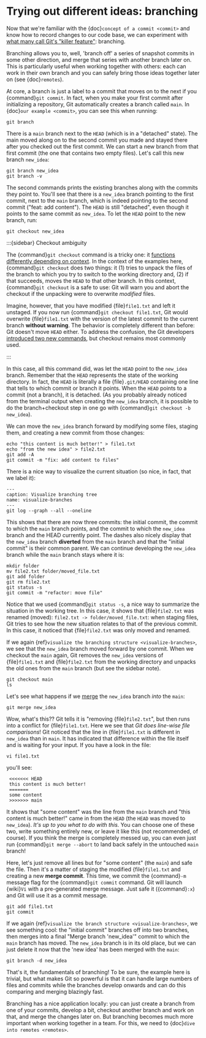 <!-- cspell:ignore Git's -->

# Trying out different ideas: branching

Now that we're familiar with the {doc}`concept of a commit <commit>` and know
how to record changes to our code base, we can experiment with
[what many call Git's "killer feature"](https://git-scm.com/book/en/v2/Git-Branching-Branches-in-a-Nutshell):
branching.

Branching allows you to, well, 'branch off' a series of snapshot commits in
some other direction, and merge that series with another branch later on. This
is particularly useful when working together with others: each can work in
their own branch and you can safely bring those ideas together later on (see
{doc}`remotes`).

At core, a branch is just a label to a commit that moves on to the next if you
{command}`git commit`. In fact, when you make your first commit after
initializing a repository, Git automatically creates a branch called `main`. In
{doc}`our example <commit>`, you can see this when running:

```shell
git branch

```

There is a `main` branch next to the `HEAD` (which is in a "detached" state).
The main moved along on to the second commit you made and stayed there after
you checked out the first commit. We can start a new branch from that first
commit (the one that contains two empty files). Let's call this new branch
`new_idea`:

```shell
git branch new_idea
git branch -v

```

The second commands prints the existing branches along with the commits they
point to. You'll see that there is a `new_idea` branch pointing to the first
commit, next to the `main` branch, which is indeed pointing to the second
commit ("feat: add content"). The `HEAD` is still "detached", even though it
points to the same commit as `new_idea`. To let the `HEAD` point to the new
branch, run:

```shell
git checkout new_idea

```

:::{sidebar} Checkout ambiguity

The {command}`git checkout` command is a tricky one: it
[functions differently depending on context](https://git-scm.com/book/en/v2/Git-Tools-Reset-Demystified).
In the context of the examples here, {command}`git checkout` does two things:
it (1) tries to unpack the files of the branch to which you try to switch to
the working directory and, (2) if that succeeds, moves the `HEAD` to that other
branch. In this context, {command}`git checkout` is a safe to use: Git will
warn you and abort the checkout if the unpacking were to overwrite _modified_
files.

Imagine, however, that you have modified {file}`file1.txt` and left it
unstaged. If you now run {command}`git checkout file1.txt`, Git would overwrite
{file}`file1.txt` with the version of the latest commit to the current branch
**without warning**. The behavior is completely different than before: Git
doesn't move `HEAD` either. To address the confusion, the Git developers
[introduced two new commands](https://www.infoq.com/news/2019/08/git-2-23-switch-restore/),
but checkout remains most commonly used.

:::

In this case, all this command did, was let the `HEAD` point to the `new_idea`
branch. Remember that the `HEAD` represents the state of the working directory.
In fact, the `HEAD` is literally a file {file}`.git/HEAD` containing one line
that tells to which commit or branch it points. When the `HEAD` points to a
commit (not a branch), it is detached. (As you probably already noticed from
the terminal output when creating the `new_idea` branch, it is possible to do
the branch+checkout step in one go with {command}`git checkout -b new_idea`).

We can move the `new_idea` branch forward by modifying some files, staging
them, and creating a new commit from those changes:

```shell
echo "this content is much better!" > file1.txt
echo "from the new idea" > file2.txt
git add -A
git commit -m "fix: add content to files"
```

There is a nice way to visualize the current situation (so nice, in fact, that
we label it):

```{code-block} shell
---
caption: Visualize branching tree
name: visualize-branches
---
git log --graph --all --oneline
```

This shows that there are now three commits: the initial commit, the commit to
which the `main` branch points, and the commit to which the `new_idea` branch
and the HEAD currently point. The dashes also nicely display that the
`new_idea` branch **diverted** from the `main` branch and that the "initial
commit" is their common parent. We can continue developing the `new_idea`
branch while the `main` branch stays where it is:

```shell
mkdir folder
mv file2.txt folder/moved_file.txt
git add folder
git rm file2.txt
git status -s
git commit -m "refactor: move file"
```

Notice that we used {command}`git status -s`, a nice way to summarize the
situation in the working tree. In this case, it shows that {file}`file2.txt`
was renamed (moved): `file2.txt -> folder/moved_file.txt`: when staging files,
Git tries to see how the new situation relates to that of the previous commit.
In this case, it noticed that {file}`file2.txt` was only moved and renamed.

If we again {ref}`visualize the branching structure <visualize-branches>`, we
see that the `new_idea` branch moved forward by one commit. When we checkout
the `main` again, Git removes the `new_idea` versions of {file}`file1.txt` and
{file}`file2.txt` from the working directory and unpacks the old ones from the
`main` branch (but see the sidebar note).

```shell
git checkout main
ls
```

Let's see what happens if we
[merge](https://git-scm.com/book/en/v2/Git-Branching-Basic-Branching-and-Merging)
the `new_idea` branch _into_ the `main`:

```shell
git merge new_idea
```

Wow, what's this?? Git tells it is "removing {file}`file2.txt`", but then runs
into a conflict for {file}`file1.txt`. Here we see that _Git does line-wise
file comparisons_! Git noticed that the line in {file}`file1.txt` is different
in `new_idea` than in `main`. It has indicated that difference within the file
itself and is waiting for your input. If you have a look in the file:

```shell
vi file1.txt
```

you'll see:

```text
 <<<<<<< HEAD
 this content is much better!
 =======
 some content
 >>>>>>> main
```

It shows that "some content" was the line from the `main` branch and "this
content is much better!" came in from the `HEAD` (the `HEAD` was moved to
`new_idea`). _It's up to you what to do with this._ You can choose one of these
two, write something entirely new, or leave it like this (not recommended, of
course). If you think the merge is completely messed up, you can even just run
{command}`git merge --abort` to land back safely in the untouched `main`
branch!

Here, let's just remove all lines but for "some content" (the `main`) and safe
the file. Then it's a matter of staging the modified {file}`file1.txt` and
creating a new **merge commit**. This time, we commit the {command}`-m` message
flag for the {command}`git commit` command. Git will launch {wiki}`Vi` with a
pre-generated merge message. Just safe it ({command}`:x`) and Git will use it
as a commit message.

```shell
git add file1.txt
git commit
```

If we again {ref}`visualize the branch structure <visualize-branches>`, we see
something cool: the "initial commit" branches off into two branches, then
merges into a final "Merge branch 'new_idea'" commit to which the `main` branch
has moved. The `new_idea` branch is in its old place, but we can just delete it
now that the 'new idea' has been merged with the `main`:

```shell
git branch -d new_idea
```

That's it, the fundamentals of branching! To be sure, the example here is
trivial, but what makes Git so powerful is that it can handle large numbers of
files and commits while the branches develop onwards and can do this comparing
and merging blazingly fast.

Branching has a nice application locally: you can just create a branch from one
of your commits, develop a bit, checkout another branch and work on that, and
merge the changes later on. But branching becomes much more important when
working together in a team. For this, we need to
{doc}`dive into remotes <remotes>`.
